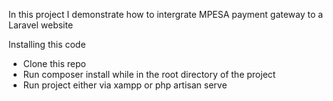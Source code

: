 In this project I demonstrate how to intergrate MPESA payment gateway to a Laravel website

Installing this code
   - Clone this repo
   - Run composer install while in the root directory of the project
   - Run project either via xampp or php artisan serve
